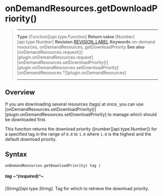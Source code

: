 # onDemandResources.getDownloadPriority()

> --------------------- ------------------------------------------------------------------------------------------
> __Type__              [Function][api.type.Function]
> __Return value__      [Number][api.type.Number]
> __Revision__          [REVISION_LABEL](REVISION_URL)
> __Keywords__          on-demand resources, onDemandResources, getDownloadPriority
> __See also__          [onDemandResources.request()][plugin.onDemandResources.request]
>                       [onDemandResources.setDownloadPriority()][plugin.onDemandResources.setDownloadPriority]
>                       [onDemandResources.*][plugin.onDemandResources]
> --------------------- ------------------------------------------------------------------------------------------


## Overview

If you are downloading several resources (tags) at once, you can use [onDemandResources.setDownloadPriority()][plugin.onDemandResources.setDownloadPriority] to manage which should be downloaded first.

This function returns the download priority ([number][api.type.Number]) for a specified tag in the range of `0.0` to `1.0` where `1.0` is the highest and the default download priority.


## Syntax

	onDemandResources.getDownloadPriority( tag )

##### tag ~^(required)^~
_[String][api.type.String]._ Tag for which to retrieve the download priority.
